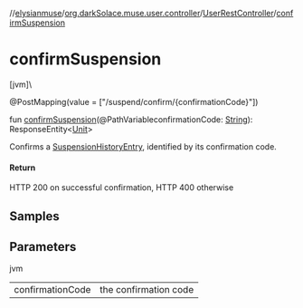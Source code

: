 //[elysianmuse](../../../index.md)/[org.darkSolace.muse.user.controller](../index.md)/[UserRestController](index.md)/[confirmSuspension](confirm-suspension.md)

# confirmSuspension

[jvm]\

@PostMapping(value = [&quot;/suspend/confirm/{confirmationCode}&quot;])

fun [confirmSuspension](confirm-suspension.md)(@PathVariableconfirmationCode: [String](https://kotlinlang.org/api/latest/jvm/stdlib/kotlin/-string/index.html)): ResponseEntity&lt;[Unit](https://kotlinlang.org/api/latest/jvm/stdlib/kotlin/-unit/index.html)&gt;

Confirms a [SuspensionHistoryEntry](../../org.darkSolace.muse.user.model/-suspension-history-entry/index.md), identified by its confirmation code.

#### Return

HTTP 200 on successful confirmation, HTTP 400 otherwise

## Samples

## Parameters

jvm

| | |
|---|---|
| confirmationCode | the confirmation code |
